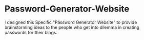 # Password-Generator-Website
I designed this Specific "Password Generator Website" to provide brainstorming ideas to the people who get into dilemma in creating passwords for their blogs.
